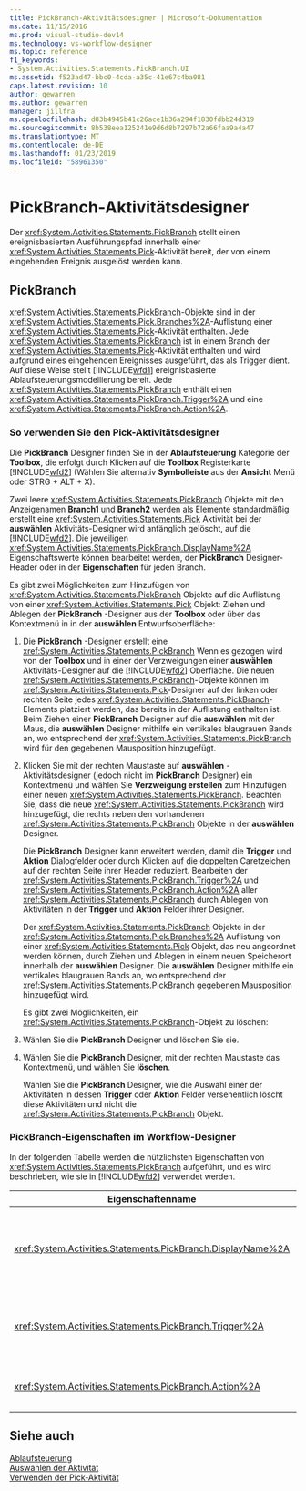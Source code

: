 ```yaml
---
title: PickBranch-Aktivitätsdesigner | Microsoft-Dokumentation
ms.date: 11/15/2016
ms.prod: visual-studio-dev14
ms.technology: vs-workflow-designer
ms.topic: reference
f1_keywords:
- System.Activities.Statements.PickBranch.UI
ms.assetid: f523ad47-bbc0-4cda-a35c-41e67c4ba081
caps.latest.revision: 10
author: gewarren
ms.author: gewarren
manager: jillfra
ms.openlocfilehash: d83b4945b41c26ace1b36a294f1830fdbb24d319
ms.sourcegitcommit: 8b538eea125241e9d6d8b7297b72a66faa9a4a47
ms.translationtype: MT
ms.contentlocale: de-DE
ms.lasthandoff: 01/23/2019
ms.locfileid: "58961350"
---
```

# <a name="pickbranch-activity-designer"></a>PickBranch-Aktivitätsdesigner
Der <xref:System.Activities.Statements.PickBranch> stellt einen ereignisbasierten Ausführungspfad innerhalb einer <xref:System.Activities.Statements.Pick>-Aktivität bereit, der von einem eingehenden Ereignis ausgelöst werden kann.  
  
## <a name="pickbranch"></a>PickBranch  
 <xref:System.Activities.Statements.PickBranch>-Objekte sind in der <xref:System.Activities.Statements.Pick.Branches%2A>-Auflistung einer <xref:System.Activities.Statements.Pick>-Aktivität enthalten. Jede <xref:System.Activities.Statements.PickBranch> ist in einem Branch der <xref:System.Activities.Statements.Pick>-Aktivität enthalten und wird aufgrund eines eingehenden Ereignisses ausgeführt, das als Trigger dient. Auf diese Weise stellt [!INCLUDE[wfd1](../includes/wfd1-md.md)] ereignisbasierte Ablaufsteuerungsmodellierung bereit. Jede <xref:System.Activities.Statements.PickBranch> enthält einen <xref:System.Activities.Statements.PickBranch.Trigger%2A> und eine <xref:System.Activities.Statements.PickBranch.Action%2A>.  
  
### <a name="how-to-use-the-pick-activity-designer"></a>So verwenden Sie den Pick-Aktivitätsdesigner  
 Die **PickBranch** Designer finden Sie in der **Ablaufsteuerung** Kategorie der **Toolbox**, die erfolgt durch Klicken auf die **Toolbox** Registerkarte [!INCLUDE[wfd2](../includes/wfd2-md.md)] (Wählen Sie alternativ **Symbolleiste** aus der **Ansicht** Menü oder STRG + ALT + X).  
  
 Zwei leere <xref:System.Activities.Statements.PickBranch> Objekte mit den Anzeigenamen **Branch1** und **Branch2** werden als Elemente standardmäßig erstellt eine <xref:System.Activities.Statements.Pick> Aktivität bei der **auswählen** Aktivitäts-Designer wird anfänglich gelöscht, auf die [!INCLUDE[wfd2](../includes/wfd2-md.md)]. Die jeweiligen <xref:System.Activities.Statements.PickBranch.DisplayName%2A> Eigenschaftswerte können bearbeitet werden, der **PickBranch** Designer-Header oder in der **Eigenschaften** für jeden Branch.  
  
 Es gibt zwei Möglichkeiten zum Hinzufügen von <xref:System.Activities.Statements.PickBranch> Objekte auf die Auflistung von einer <xref:System.Activities.Statements.Pick> Objekt: Ziehen und Ablegen der **PickBranch** -Designer aus der **Toolbox** oder über das Kontextmenü in in der **auswählen** Entwurfsoberfläche:  
  
1. Die **PickBranch** -Designer erstellt eine <xref:System.Activities.Statements.PickBranch> Wenn es gezogen wird von der **Toolbox** und in einer der Verzweigungen einer **auswählen** Aktivitäts-Designer auf die [!INCLUDE[wfd2](../includes/wfd2-md.md)] Oberfläche. Die neuen <xref:System.Activities.Statements.PickBranch>-Objekte können im <xref:System.Activities.Statements.Pick>-Designer auf der linken oder rechten Seite jedes <xref:System.Activities.Statements.PickBranch>-Elements platziert werden, das bereits in der Auflistung enthalten ist. Beim Ziehen einer **PickBranch** Designer auf die **auswählen** mit der Maus, die **auswählen** Designer mithilfe ein vertikales blaugrauen Bands an, wo entsprechend der <xref:System.Activities.Statements.PickBranch> wird für den gegebenen Mausposition hinzugefügt.  
  
2. Klicken Sie mit der rechten Maustaste auf **auswählen** -Aktivitätsdesigner (jedoch nicht im **PickBranch** Designer) ein Kontextmenü und wählen Sie **Verzweigung erstellen** zum Hinzufügen einer neuen <xref:System.Activities.Statements.PickBranch>. Beachten Sie, dass die neue <xref:System.Activities.Statements.PickBranch> wird hinzugefügt, die rechts neben den vorhandenen <xref:System.Activities.Statements.PickBranch> Objekte in der **auswählen** Designer.  
  
   Die **PickBranch** Designer kann erweitert werden, damit die **Trigger** und **Aktion** Dialogfelder oder durch Klicken auf die doppelten Caretzeichen auf der rechten Seite ihrer Header reduziert. Bearbeiten der <xref:System.Activities.Statements.PickBranch.Trigger%2A> und <xref:System.Activities.Statements.PickBranch.Action%2A> aller <xref:System.Activities.Statements.PickBranch> durch Ablegen von Aktivitäten in der **Trigger** und **Aktion** Felder ihrer Designer.  
  
   Der <xref:System.Activities.Statements.PickBranch> Objekte in der <xref:System.Activities.Statements.Pick.Branches%2A> Auflistung von einer <xref:System.Activities.Statements.Pick> Objekt, das neu angeordnet werden können, durch Ziehen und Ablegen in einem neuen Speicherort innerhalb der **auswählen** Designer. Die **auswählen** Designer mithilfe ein vertikales blaugrauen Bands an, wo entsprechend der <xref:System.Activities.Statements.PickBranch> gegebenen Mausposition hinzugefügt wird.  
  
   Es gibt zwei Möglichkeiten, ein <xref:System.Activities.Statements.PickBranch>-Objekt zu löschen:  
  
3. Wählen Sie die **PickBranch** Designer und löschen Sie sie.  
  
4. Wählen Sie die **PickBranch** Designer, mit der rechten Maustaste das Kontextmenü, und wählen Sie **löschen**.  
  
   Wählen Sie die **PickBranch** Designer, wie die Auswahl einer der Aktivitäten in dessen **Trigger** oder **Aktion** Felder versehentlich löscht diese Aktivitäten und nicht die <xref:System.Activities.Statements.PickBranch> Objekt.  
  
### <a name="pickbranch-properties-in-the-workflow-designer"></a>PickBranch-Eigenschaften im Workflow-Designer  
 In der folgenden Tabelle werden die nützlichsten Eigenschaften von <xref:System.Activities.Statements.PickBranch> aufgeführt, und es wird beschrieben, wie sie in [!INCLUDE[wfd2](../includes/wfd2-md.md)] verwendet werden.  
  
|Eigenschaftenname|Erforderlich|Verwendung|  
|-------------------|--------------|-----------|  
|<xref:System.Activities.Statements.PickBranch.DisplayName%2A>|False|Der Anzeigename für den Header von den **PickBranch** Designer. Der Standardwert lautet Branch.<br /><br /> Obwohl der <xref:System.Activities.Activity.DisplayName%2A> nicht zwingend erforderlich ist, wird empfohlen, einen Anzeigenamen zu verwenden.|  
|<xref:System.Activities.Statements.PickBranch.Trigger%2A>|True|Jedes <xref:System.Activities.Statements.PickBranch>-Objekt enthält eine <xref:System.Activities.Statements.PickBranch.Trigger%2A>-Aktion, die <xref:System.Activities.Statements.PickBranch.Action%2A> aufrufen kann.|  
|<xref:System.Activities.Statements.PickBranch.Action%2A>|False|Jede <xref:System.Activities.Statements.PickBranch>-Objekt enthält eine <xref:System.Activities.Statements.PickBranch.Action%2A>, die ausgeführt wird, sobald sie ausgelöst wird.|  
  
## <a name="see-also"></a>Siehe auch  
 [Ablaufsteuerung](../workflow-designer/control-flow-activity-designers.md)   
 [Auswählen der Aktivität](http://msdn.microsoft.com/library/b3e49b7f-0285-4720-8c09-11ae18f0d53e)   
 [Verwenden der Pick-Aktivität](http://msdn.microsoft.com/library/b89be812-a247-4025-b0e3-ffb20db027a6)